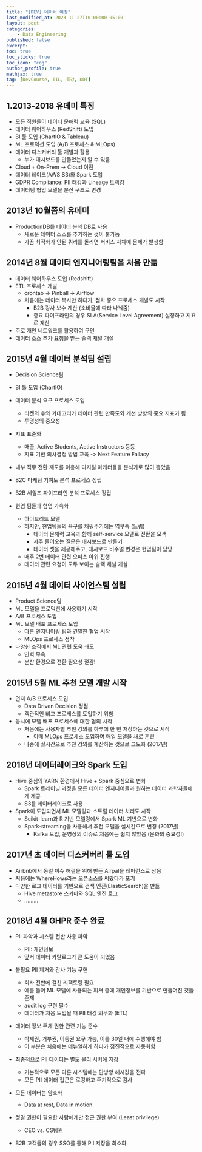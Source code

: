 ```yaml
---
title: "[DEV] 데이터 여정"
last_modified_at: 2023-11-27T10:00:00-05:00
layout: post
categories:
    - Data Engineering
published: false
excerpt: 
toc: true
toc_sticky: true
toc_icon: "cog"
author_profile: true
mathjax: true
tag: [DevCourse, TIL, 특강, KDT]
---
```


## 1.2013-2018 유데미 특징

- 모든 직원들이 데이터 문해력 교육 (SQL)
- 데이터 웨어하우스 (RedShift) 도입
- BI 툴 도입 (ChartIO & Tableau)
- ML 프로덕션 도입 (A/B 프로세스 & MLOps)
- 데이터 디스커버리 툴 개발과 활용
    - 누가 대시보드를 만들었는지 알 수 있음
- Cloud + On-Prem -> Cloud 이전
- 데이터 레이크(AWS S3)와 Spark 도입
- GDPR Compliance: PII 태깅과 Lineage 트랙킹
- 데이터팀 협업 모델을 분산 구조로 변경

## 2013년 10월쯤의 유데미

- ProductionDB를 데이터 분석 DB로 사용
    - 새로운 데이터 소스를 추가하는 것이 불가능
    - 가끔 최적화가 안된 쿼리를 돌리면 서비스 자체에 문제가 발생함

## 2014년 8월 데이터 엔지니어링팀을 처음 만듦
- 데이터 웨어하우스 도입 (Redshift)
- ETL 프로세스 개발
    - crontab -> Pinball -> Airflow
    - 처음에는 데이터 복사만 하다가, 점차 중요 프로세스 개발도 시작
        - B2B 강사 보수 계산 (소비율에 따라 나눠줌)
        - 중요 파이프라인의 경우 SLA(Service Level Agreement) 설정하고 지표로 계산
- 주로 개인 네트워크를 활용하여 구인
- 데이터 소스 추가 요청을 받는 슬랙 채널 개설

## 2015년 4월 데이터 분석팀 설립
- Decision Science팀
- BI 툴 도입 (ChartIO)
- 데이터 분석 요구 프로세스 도입
    - 티켓의 수와 카테고리가 데이터 관련 만족도와 개선 방향의 중요 지표가 됨
    - 투명성의 중요성
- 지표 표준화
    - 매출, Active Students, Active Instructors 등등
    - 지표 기반 의사결정 방법 교육 -> Next Feature Fallacy
- 내부 직무 전환 제도를 이용해 디지털 마케터들을 분석가로 많이 뽑았음

- B2C 마케팅 기여도 분석 프로세스 정립
- B2B 세일즈 파이프라인 분석 프로세스 정립
- 현업 팀들과 협업 가속화
    - 하이브리드 모델
    - 하지만, 현업팀들의 욕구를 채워주기에는 역부족 (느림)
        - 데이터 문해력 교육과 함께 self-service 모델로 전환을 모색
        - 자주 들어오는 질문은 대시보드로 만들기
        - 데이터 셋을 제공해주고, 대시보드 비주얼 변경은 현업팀이 담당
    - 매주 2번 데이터 관련 오피스 아워 진행
    - 데이터 관련 요청이 모두 보이는 슬랙 채널 개설

## 2015년 4월 데이터 사이언스팀 설립
- Product Science팀
- ML 모델을 프로덕션에 사용하기 시작
- A/B 프로세스 도입
- ML 모델 배포 프로세스 도입
    - 다른 엔지니어링 팀과 긴밀한 협업 시작
    - MLOps 프로세스 정착
- 다양한 조직에서 ML 관련 도움 쇄도
    - 인력 부족
    - 분산 환경으로 전환 필요성 절감!

## 2015년 5월 ML 추천 모델 개발 시작
- 먼저 A/B 프로세스 도입
    - Data Driven Decision 정점
    - 객관적인 비교 프로세스를 도입하기 위함
- 동시에 모델 배포 프로세스에 대한 협의 시작
    - 처음에는 사용자별 추천 강의를 하루에 한 번 저장하는 것으로 시작
        - 이때 MLOps 프로세스 도입하여 매일 모델을 새로 훈련
    - 나중에 실시간으로 추천 강의를 계산하는 것으로 고도화 (2017년)

## 2016년 데이터레이크와 Spark 도입
- Hive 중심의 YARN 환경에서 Hive + Spark 중심으로 변화
    - Spark 트레이닝 과정을 모든 데이터 엔지니어들과 원하는 데이터 과학자들에게 제공
    - S3를 데이터레이크로 사용
- Spark이 도입되면서 ML 모델링과 스트림 데이터 처리도 시작
    - Scikit-learn과 R 기반 모델링에서 Spark ML 기반으로 변화
    - Spark-streaming을 사용해서 추천 모델을 실시간으로 변경 (2017년)
        - Kafka 도입, 운영상의 이슈로 처음에는 쉽지 않았음 (문화의 중요성!)

## 2017년 초 데이터 디스커버리 툴 도입
- Airbnb에서 동일 이슈 해결을 위해 만든 Airpal을 레퍼런스로 삼음
- 처음에는 WhereHows라는 오픈소스를 써봤다가 포기
- 다양한 로그 데이터를 기반으로 검색 엔진(ElasticSearch)을 만듦
    - Hive metastore 스키마와 SQL 엔진 로그 
    - .........

## 2018년 4월 GHPR 준수 완료
- PII 파악과 시스템 전반 사용 파악
    - PII: 개인정보
    - 앞서 데이터 카탈로그가 큰 도움이 되었음
- 불필요 PII 제거와 감사 기능 구현
    - 회사 전반에 걸친 리팩토링 필요
    - 예를 들어 ML 모델에 사용되는 피쳐 중에 개인정보를 기반으로 만들어진 것들 존재
    - audit log 구현 필수
    - 데이터가 처음 도입될 때 PII 태깅 의무화 (ETL)
- 데이터 정보 주체 권한 관련 기능 준수
    - 삭제권, 거부권, 이동권 요구 가능, 이를 30일 내에 수행해야 함
    - 이 부분은 처음에는 메뉴얼하게 하다가 점진적으로 자동화함

- 최종적으로 PII 데이터는 별도 물리 서버에 저장
    - 기본적으로 모든 다른 시스템에는 단방향 해시값을 전파
    - 모든 PII 데이터 접근은 로깅하고 주기적으로 감사
- 모든 데이터는 암호화
    - Data at rest, Data in motion
- 정말 권한이 필요한 사람에게만 접근 권한 부여 (Least privilege)
    - CEO vs. CS팀원
- B2B 고객들의 경우 SSO를 통해 PII 저장을 최소화